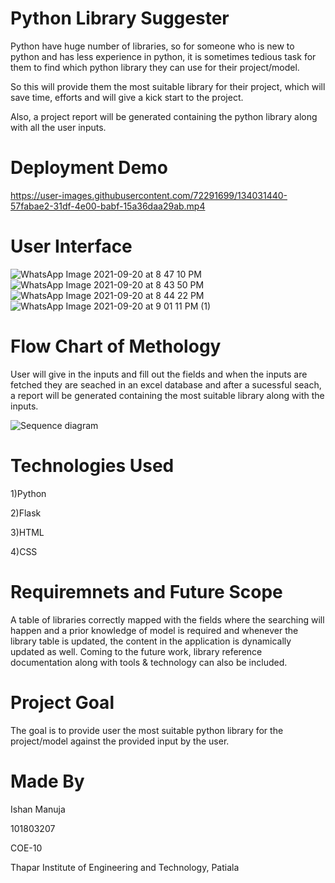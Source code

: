 # Python Library Suggester

Python have huge number of libraries, so for someone who is new to python and has less experience in python, it is sometimes tedious task for them to find which python library they can use for their project/model.

So this will provide them the most suitable library for their project, which will save time, efforts and will give a kick start to the project. 

Also, a project report will be generated containing the python library along with all the user inputs.

# Deployment Demo
https://user-images.githubusercontent.com/72291699/134031440-57fabae2-31df-4e00-babf-15a36daa29ab.mp4

# User Interface
![WhatsApp Image 2021-09-20 at 8 47 10 PM](https://user-images.githubusercontent.com/72291699/134029297-8f2aae98-e4c7-4506-895a-d8f6c780415d.jpeg)
![WhatsApp Image 2021-09-20 at 8 43 50 PM](https://user-images.githubusercontent.com/72291699/134029349-4ddab320-ff73-409c-bc79-28b2a82ea892.jpeg)
![WhatsApp Image 2021-09-20 at 8 44 22 PM](https://user-images.githubusercontent.com/72291699/134029336-99f5a4bb-e5b1-46e2-8e38-e95403c4723b.jpeg)
![WhatsApp Image 2021-09-20 at 9 01 11 PM (1)](https://user-images.githubusercontent.com/72291699/134030043-c597504b-4e80-4d28-815f-8f96a035a966.jpeg)

# Flow Chart of Methology 
User will give in the inputs and fill out the fields and when the inputs are fetched they are seached in an excel database and after a sucessful seach, a report will be generated containing the most suitable library along with the inputs.

![Sequence diagram](https://user-images.githubusercontent.com/72291699/134040519-e94024db-3cc0-482d-87f5-62a7109467c6.png)

# Technologies Used
1)Python

2)Flask

3)HTML

4)CSS

# Requiremnets and Future Scope
A table of libraries correctly mapped with the fields where the searching will happen and a prior knowledge of model is required and whenever the library table is updated, the content in the application is dynamically updated as well.
Coming to the future work, library reference documentation along with tools & technology can also be included.

# Project Goal
The goal is to provide user the most suitable python library for the project/model against the provided input by the user.

# Made By
Ishan Manuja

101803207

COE-10

Thapar Institute of Engineering and Technology, Patiala
